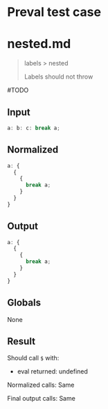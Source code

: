 # Preval test case

# nested.md

> labels > nested
>
> Labels should not throw

#TODO

## Input

`````js filename=intro
a: b: c: break a;
`````

## Normalized

`````js filename=intro
a: {
  {
    {
      break a;
    }
  }
}
`````

## Output

`````js filename=intro
a: {
  {
    {
      break a;
    }
  }
}
`````

## Globals

None

## Result

Should call `$` with:
 - eval returned: undefined

Normalized calls: Same

Final output calls: Same
